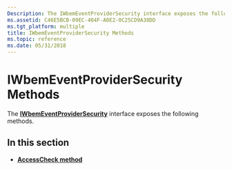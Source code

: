 ```yaml
---
Description: The IWbemEventProviderSecurity interface exposes the following methods.
ms.assetid: C46E5BCB-09EC-404F-A0E2-0C25CD9A38DD
ms.tgt_platform: multiple
title: IWbemEventProviderSecurity Methods
ms.topic: reference
ms.date: 05/31/2018
---
```


# IWbemEventProviderSecurity Methods

The [**IWbemEventProviderSecurity**](/windows/desktop/api/Wbemprov/nn-wbemprov-iwbemeventprovidersecurity) interface exposes the following methods.

## In this section

-   [**AccessCheck method**](/windows/desktop/api/Wbemprov/nf-wbemprov-iwbemeventprovidersecurity-accesscheck)

 

 



